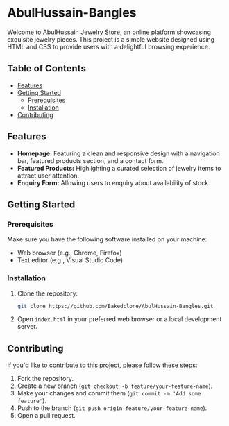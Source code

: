 # AbulHussain-Bangles

Welcome to AbulHussain Jewelry Store, an online platform showcasing exquisite jewelry pieces. This project is a simple website designed using HTML and CSS to provide users with a delightful browsing experience.

## Table of Contents
- [Features](#features)
- [Getting Started](#getting-started)
  - [Prerequisites](#prerequisites)
  - [Installation](#installation)
- [Contributing](#contributing)

## Features

- **Homepage:** Featuring a clean and responsive design with a navigation bar, featured products section, and a contact form.
- **Featured Products:** Highlighting a curated selection of jewelry items to attract user attention.
- **Enquiry Form:** Allowing users to enquiry about availability of stock.

## Getting Started

### Prerequisites

Make sure you have the following software installed on your machine:

- Web browser (e.g., Chrome, Firefox)
- Text editor (e.g., Visual Studio Code)

### Installation

1. Clone the repository:

    ```bash
    git clone https://github.com/Bakedclone/AbulHussain-Bangles.git
    ```

2. Open `index.html` in your preferred web browser or a local development server.

## Contributing

If you'd like to contribute to this project, please follow these steps:

1. Fork the repository.
2. Create a new branch (`git checkout -b feature/your-feature-name`).
3. Make your changes and commit them (`git commit -m 'Add some feature'`).
4. Push to the branch (`git push origin feature/your-feature-name`).
5. Open a pull request.
